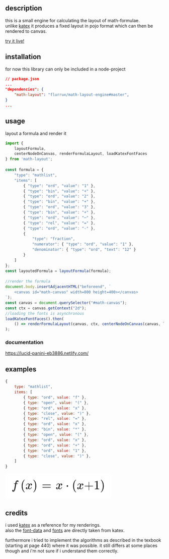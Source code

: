 ## description

this is a small engine for calculating the layout of math-formulae.  
unlike [katex](https://katex.org/) it produces a fixed layout in pojo format which can then be rendered to canvas.  

[try it live!](https://tender-brattain-a839fc.netlify.com/)


## installation  

for now this library can only be included in a node-project  

```json
// package.json
...
"dependencies": {
    "math-layout": "flurrux/math-layout-engine#master",
}
...
```


## usage  

layout a formula and render it

```javascript
import { 
    layoutFormula, 
    centerNodeOnCanvas, renderFormulaLayout, loadKatexFontFaces
} from 'math-layout';

const formula = {
    "type": "mathlist",
    "items": [
        { "type": "ord", "value": "1" },
        { "type": "bin", "value": "+" },
        { "type": "ord", "value": "2" },
        { "type": "bin", "value": "+" },
        { "type": "ord", "value": "3" },
        { "type": "bin", "value": "+" },
        { "type": "ord", "value": "⋯" },
        { "type": "rel", "value": "=" },
        { "type": "ord", "value": "-" },
        {
            "type": "fraction",
            "numerator": { "type": "ord", "value": "1" },
            "denominator": { "type": "ord", "text": "12" }
        }
    ]
};
const layoutedFormula = layoutFormula(formula);

//render the formula
document.body.insertAdjacentHTML("beforeend", `
    <canvas id="math-canvas" width=800 height=400></canvas>
`);
const canvas = document.querySelector("#math-canvas");
const ctx = canvas.getContext("2d");
//loading the fonts is asynchronous
loadKatexFontFaces().then(
    () => renderFormulaLayout(canvas, ctx, centerNodeOnCanvas(canvas, layoutedFormula))
);

```

### documentation 

<https://lucid-panini-eb3886.netlify.com/>


## examples  

```javascript
{
    type: "mathlist",
    items: [
        { type: "ord", value: "f" },
        { type: "open", value: "(" },
        { type: "ord", value: "x" },
        { type: "close", value: ")" },
        { type: "rel", value: "=" },
        { type: "ord", value: "x" },
        { type: "bin", value: "*" },
        { type: "open", value: "(" },
        { type: "ord", value: "x" },
        { type: "ord", value: "+" },
        { type: "ord", value: "1" },
        { type: "close", value: ")" },
    ]
}
```
![rendered formula](https://github.com/flurrux/math-layout-engine/blob/master/dev/sample-renders/sample-render-11.png)


## credits  

i used [katex](https://katex.org/#demo) as a reference for my renderings.  
also the [font-data](https://github.com/KaTeX/katex-fonts/blob/b4477ffc58391153f8e54231cab4746b9edc349d/fontMetricsData.js) and [fonts](https://cdn.jsdelivr.net/npm/katex@0.11.1/dist/fonts/) are directly taken from katex.  

furthermore i tried to implement the algorithms as described in the texbook (starting at page 440) where it was possible. it still differs at some places though and i'm not sure if i understand them correctly.  